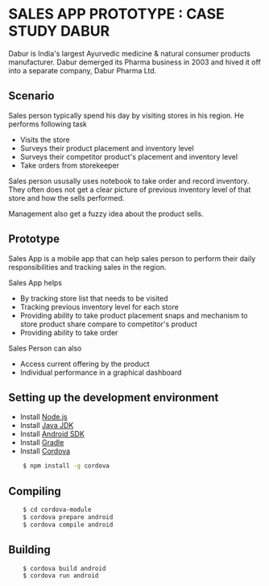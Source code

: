 # SALES APP PROTOTYPE : CASE STUDY DABUR

Dabur is India's largest Ayurvedic medicine & natural consumer products manufacturer. Dabur demerged its Pharma business in 2003 and hived it off into a separate company, Dabur Pharma Ltd.

## Scenario

Sales person typically spend his day by visiting stores in his region. He performs following task
- Visits the store
- Surveys their product placement and inventory level
- Surveys their competitor product's placement and inventory level
- Take orders from storekeeper

Sales person ususally uses notebook to take order and record inventory. They often does not get a clear picture of previous inventory level of that store and how the sells performed.

Management also get a fuzzy idea about the product sells.

## Prototype

Sales App is a mobile app that can help sales person to perform their daily responsibilities and tracking sales in the region.

Sales App helps
- By tracking store list that needs to be visited
- Tracking previous inventory level for each store
- Providing ability to take product placement snaps and mechanism to store product share compare to competitor's product
- Providing ability to take order

Sales Person can also
- Access current offering by the product
- Individual performance in a graphical dashboard

## Setting up the development environment

- Install [Node.js](https://nodejs.org/en/download/)
- Install [Java JDK](http://www.oracle.com/technetwork/java/javase/downloads/jdk8-downloads-2133151.html)
- Install [Android SDK](https://developer.android.com/studio/install.html)
- Install [Gradle](https://gradle.org/install/)
- Install [Cordova](https://cordova.apache.org/docs/en/latest/guide/cli/)
```sh
	$ npm install -g cordova
```

## Compiling

```sh
	$ cd cordova-module
	$ cordova prepare android
	$ cordova compile android
```

## Building

```sh
	$ cordova build android
	$ cordova run android
```

